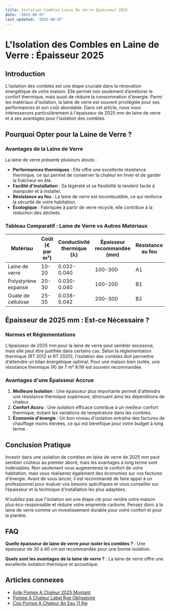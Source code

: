 ```yaml
---
title: Isolation Combles Laine De Verre Épaisseur 2025
date: '2025-06-07'
last_updated: '2025-06-07'
---
```


# L'Isolation des Combles en Laine de Verre : Épaisseur 2025

## Introduction

L’isolation des combles est une étape cruciale dans la rénovation énergétique de votre maison. Elle permet non seulement d’améliorer le confort thermique, mais aussi de réduire la consommation d'énergie. Parmi les matériaux d'isolation, la laine de verre est souvent privilégiée pour ses performances et son coût abordable. Dans cet article, nous nous intéresserons particulièrement à l'épaisseur de 2025 mm de laine de verre et à ses avantages pour l'isolation des combles.

## Pourquoi Opter pour la Laine de Verre ?

### Avantages de la Laine de Verre

La laine de verre présente plusieurs atouts :

- **Performances thermiques** : Elle offre une excellente résistance thermique, ce qui permet de conserver la chaleur en hiver et de garder la fraîcheur en été.
- **Facilité d'installation** : Sa légèreté et sa flexibilité la rendent facile à manipuler et à installer.
- **Résistance au feu** : La laine de verre est incombustible, ce qui renforce la sécurité de votre habitation.
- **Écologique** : Fabriquée à partir de verre recyclé, elle contribue à la réduction des déchets.

### Tableau Comparatif : Laine de Verre vs Autres Matériaux

| Matériau         | Coût (€ par m²) | Conductivité thermique (λ) | Épaisseur recommandée (mm) | Résistance au feu |
|-------------------|-----------------|-----------------------------|-----------------------------|-------------------|
| Laine de verre     | 10-20           | 0.032-0.040                 | 100-300                     | A1                |
| Polystyrène expansé| 20-30           | 0.030-0.040                 | 100-200                     | B1                |
| Ouate de cellulose | 25-35           | 0.038-0.042                 | 200-300                     | B2                |

## Épaisseur de 2025 mm : Est-ce Nécessaire ?

### Normes et Réglementations

L'épaisseur de 2025 mm pour la laine de verre peut sembler excessive, mais elle peut être justifiée dans certains cas. Selon la réglementation thermique (RT 2012 et RT 2020), l'isolation des combles doit permettre d’atteindre un bilan énergétique optimal. Pour une maison bien isolée, une résistance thermique (R) de 7 m².K/W est souvent recommandée.

### Avantages d'une Épaisseur Accrue

1. **Meilleure Isolation** : Une épaisseur plus importante permet d'atteindre une résistance thermique supérieure, diminuant ainsi les déperditions de chaleur.
2. **Confort Accru** : Une isolation efficace contribue à un meilleur confort thermique, évitant les variations de température dans les combles.
3. **Économie d'énergie** : Un bon niveau d'isolation entraîne des factures de chauffage moins élevées, ce qui est bénéfique pour votre budget à long terme.

## Conclusion Pratique

Investir dans une isolation de combles en laine de verre de 2025 mm peut sembler coûteux au premier abord, mais les avantages à long terme sont indéniables. Non seulement vous augmenterez le confort de votre habitation, mais vous réaliserez également des économies sur vos factures d'énergie. Avant de vous lancer, il est recommandé de faire appel à un professionnel pour évaluer vos besoins spécifiques et vous conseiller sur l’épaisseur et la technique d’installation les plus adaptées.

N'oubliez pas que l'isolation est une étape clé pour rendre votre maison plus éco-responsable et réduire votre empreinte carbone. Pensez donc à la laine de verre comme un investissement durable pour votre confort et pour la planète.

## FAQ
**Quelle épaisseur de laine de verre pour isoler les combles ?**
: Une épaisseur de 30 à 40 cm est recommandée pour une bonne isolation.

**Quels sont les avantages de la laine de verre ?**
: La laine de verre offre une excellente isolation thermique et acoustique.

## Articles connexes
- [Aide Pompe A Chaleur 2025 Montant](/aide-pompe-a-chaleur-2025-montant/)
- [Pompe A Chaleur Label Rge Obligatoire](/pompe-a-chaleur-label-rge-obligatoire/)
- [Cop Pompe A Chaleur Air Eau 11 Kw](/cop-pompe-a-chaleur-air-eau-11-kw/)


<script type="application/ld+json">
{
  "@context": "https://schema.org",
  "@type": "FAQPage",
  "mainEntity": [
    {
      "@type": "Question",
      "name": "Quelle épaisseur de laine de verre pour isoler les combles ?",
      "acceptedAnswer": {
        "@type": "Answer",
        "text": "Une épaisseur de 30 à 40 cm est recommandée pour une bonne isolation."
      }
    },
    {
      "@type": "Question",
      "name": "Quels sont les avantages de la laine de verre ?",
      "acceptedAnswer": {
        "@type": "Answer",
        "text": "La laine de verre offre une excellente isolation thermique et acoustique."
      }
    }
  ]
}
</script>